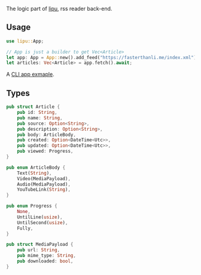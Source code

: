 The logic part of [lipu](https://janelikan.github.io/lipu), rss reader back-end.

## Usage

```rust
use lipu::App;

// App is just a builder to get Vec<Article>
let app: App = App::new().add_feed("https://fasterthanli.me/index.xml");
let articles: Vec<Article> = app.fetch().await;
```

A [CLI app exmaple](https://github.com/janElikan/lipu/blob/main/src/main.rs).

## Types

```rust
pub struct Article {
    pub id: String,
    pub name: String,
    pub source: Option<String>,
    pub description: Option<String>,
    pub body: ArticleBody,
    pub created: Option<DateTime<Utc>>,
    pub updated: Option<DateTime<Utc>>,
    pub viewed: Progress,
}

pub enum ArticleBody {
    Text(String),
    Video(MediaPayload),
    Audio(MediaPayload),
    YouTubeLink(String),
}

pub enum Progress {
    None,
    UntilLine(usize),
    UntilSecond(usize),
    Fully,
}

pub struct MediaPayload {
    pub url: String,
    pub mime_type: String,
    pub downloaded: bool,
}
```
